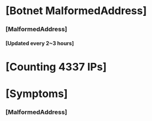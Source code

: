 # [Botnet MalformedAddress]
### [MalformedAddress]
#### [Updated every 2~3 hours]

# [Counting 4337 IPs]

# [Symptoms] 
###   [MalformedAddress]
